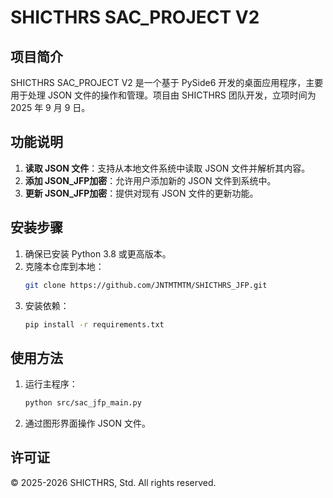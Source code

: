 # SHICTHRS SAC_PROJECT V2

## 项目简介
SHICTHRS SAC_PROJECT V2 是一个基于 PySide6 开发的桌面应用程序，主要用于处理 JSON 文件的操作和管理。项目由 SHICTHRS 团队开发，立项时间为 2025 年 9 月 9 日。

## 功能说明
1. **读取 JSON 文件**：支持从本地文件系统中读取 JSON 文件并解析其内容。
2. **添加 JSON_JFP加密**：允许用户添加新的 JSON 文件到系统中。
3. **更新 JSON_JFP加密**：提供对现有 JSON 文件的更新功能。

## 安装步骤
1. 确保已安装 Python 3.8 或更高版本。
2. 克隆本仓库到本地：
   ```bash
   git clone https://github.com/JNTMTMTM/SHICTHRS_JFP.git
   ```
3. 安装依赖：
   ```bash
   pip install -r requirements.txt
   ```

## 使用方法
1. 运行主程序：
   ```bash
   python src/sac_jfp_main.py
   ```
2. 通过图形界面操作 JSON 文件。

## 许可证
© 2025-2026 SHICTHRS, Std. All rights reserved.